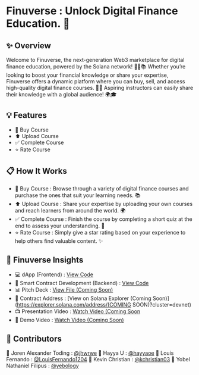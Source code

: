 # Finuverse : Unlock Digital Finance Education. 🚀

## ✨ Overview
Welcome to Finuverse, the next-generation Web3 marketplace for digital finance education, powered by the Solana network! 🚀🌐📚 Whether you’re looking to boost your financial knowledge or share your expertise, Finuverse offers a dynamic platform where you can buy, sell, and access high-quality digital finance courses. 💼💡 Aspiring instructors can easily share their knowledge with a global audience! 🌍🎓

## 💡 Features
- 🛒 Buy Course
- ⬆️ Upload Course
- ✅ Complete Course
- ⭐ Rate Course

## 📋 How It Works
- 🛒 Buy Course : Browse through a variety of digital finance courses and purchase the ones that suit your learning needs. 📚  
- ⬆️ Upload Course : Share your expertise by uploading your own courses and reach learners from around the world. 🌍  
- ✅ Complete Course : Finish the course by completing a short quiz at the end to assess your understanding. 📝  
- ⭐ Rate Course : Simply give a star rating based on your experience to help others find valuable content. ✨  

## 🚀 Finuverse Insights
- 💻 dApp (Frontend) : [View Code](https://github.com/yebology/finuverse-dapp.git)
- 🔧 Smart Contract Development (Backend) : [View Code](https://github.com/yebology/finuverse-smartcontract.git)
- 📊 Pitch Deck : [View File (Coming Soon)]()
- 📜 Contract Address : [View on Solana Explorer (Coming Soon)](https://explorer.solana.com/address/(COMING SOON)?cluster=devnet)
- 📺 Presentation Video : [Watch Video (Coming Soon]()
- 🎥 Demo Video : [Watch Video (Coming Soon)]()

## 🤝 Contributors
🧑 Joren Alexander Toding : [@jhwrwe](https://github.com/jhwrwe)
🧑 Hayya U : [@hayyaoe](https://github.com/hayyaoe)
🧑 Louis Fernando : [@LouisFernando1204](https://github.com/LouisFernando1204)
🧑 Kevin Christian : [@kchristian03](https://github.com/kchristian03)
🧑 Yobel Nathaniel Filipus : [@yebology](https://github.com/yebology)
